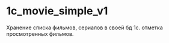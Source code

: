 # 1c_movie_simple_v1

Хранение списка фильмов, сериалов в своей бд 1с. отметка просмотренных фильмов.
